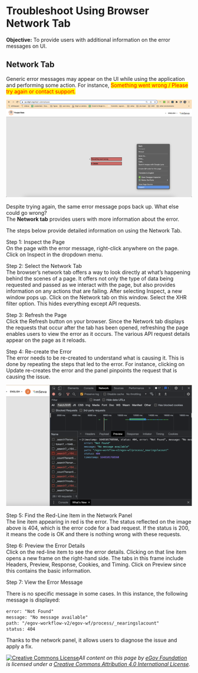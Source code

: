 # Troubleshoot Using Browser Network Tab

**Objective:** To provide users with additional information on the error messages on UI.

## Network Tab

Generic error messages may appear on the UI while using the application and performing some action. For instance, <mark style="color:red;">Something went wrong / Please try again or contact support.</mark>

![](<../../../../.gitbook/assets/Screenshot 2022-03-24 at 11.50.19 AM.png>)

Despite trying again, the same error message pops back up. What else could go wrong?\
The **Network tab** provides users with more information about the error.

The steps below provide detailed information on using the Network Tab.

Step 1: Inspect the Page\
On the page with the error message, right-click anywhere on the page. Click on Inspect in the dropdown menu.

Step 2: Select the Network Tab\
The browser’s network tab offers a way to look directly at what’s happening behind the scenes of a page. It offers not only the type of data being requested and passed as we interact with the page, but also provides information on any actions that are failing. After selecting Inspect, a new window pops up. Click on the Network tab on this window. Select the XHR filter option. This hides everything except API requests.

Step 3: Refresh the Page\
Click the Refresh button on your browser. Since the Network tab displays the requests that occur after the tab has been opened, refreshing the page enables users to view the error as it occurs. The various API request details appear on the page as it reloads.

Step 4: Re-create the Error\
The error needs to be re-created to understand what is causing it.  This is done by repeating the steps that led to the error. For instance, clicking on Update re-creates the error and the panel pinpoints the request that is causing the issue.

![](<../../../../.gitbook/assets/Screenshot 2022-03-24 at 11.32.59 AM.png>)

Step 5: Find the Red-Line Item in the Network Panel\
The line item appearing in red is the error. The status reflected on the image above is 404, which is the error code for a bad request. If the status is 200, it means the code is OK and there is nothing wrong with these requests.

&#x20;Step 6: Preview the Error Details\
Click on the red-line item to see the error details. Clicking on that line item opens a new frame on the right-hand side. The tabs in this frame include Headers, Preview, Response, Cookies, and Timing. Click on Preview since this contains the basic information.

Step 7: View the Error Message&#x20;

There is no specific message in some cases. In this instance, the following message is displayed:

```
error: "Not Found"
message: "No message available"
path: "/egov-workflow-v2/egov-wf/process/_nearingslacount"
status: 404
```

Thanks to the network panel, it allows users to diagnose the issue and apply a fix.

[![Creative Commons License](https://i.creativecommons.org/l/by/4.0/80x15.png)](http://creativecommons.org/licenses/by/4.0/)_All content on this page by_ [_eGov Foundation_ ](https://egov.org.in/)_is licensed under a_ [_Creative Commons Attribution 4.0 International License_](http://creativecommons.org/licenses/by/4.0/)_._

